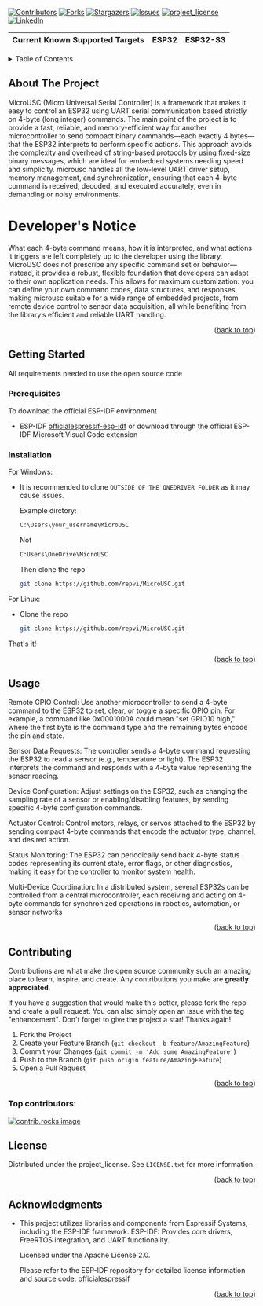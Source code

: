 <!-- Improved compatibility of back to top link: See: https://github.com/othneildrew/Best-README-Template/pull/73 -->
<a id="readme-top"></a>
<!--
*** Thanks for checking out the Best-README-Template. If you have a suggestion
*** that would make this better, please fork the repo and create a pull request
*** or simply open an issue with the tag "enhancement".
*** Don't forget to give the project a star!
*** Thanks again! Now go create something AMAZING! :D
-->

<!-- PROJECT SHIELDS -->
<!--
*** I'm using markdown "reference style" links for readability.
*** Reference links are enclosed in brackets [ ] instead of parentheses ( ).
*** See the bottom of this document for the declaration of the reference variables
*** for contributors-url, forks-url, etc. This is an optional, concise syntax you may use.
*** https://www.markdownguide.org/basic-syntax/#reference-style-links
-->
[![Contributors][contributors-shield]][contributors-url]
[![Forks][forks-shield]][forks-url]
[![Stargazers][stars-shield]][stars-url]
[![Issues][issues-shield]][issues-url]
[![project_license][license-shield]][license-url]
[![LinkedIn][linkedin-shield]][linkedin-url]

| Current Known Supported Targets | ESP32 | ESP32-S3 |
| ------------------------------- | ----- | -------- |

<!-- TABLE OF CONTENTS -->
<details>
  <summary>Table of Contents</summary>
  <ol>
    <li>
      <a href="#about-the-project">About The Project</a>
    </li>
    <li>
      <a href="#getting-started">Getting Started</a>
      <ul>
        <li><a href="#prerequisites">Prerequisites</a></li>
        <li><a href="#installation">Installation</a></li>
      </ul>
    </li>
    <li><a href="#usage">Usage</a></li>
    <!--<li><a href="#roadmap">Roadmap</a></li> -->
    <li><a href="#contributing">Contributing</a></li>
    <li><a href="#license">License</a></li>
    <!--<li><a href="#contact">Contact</a></li> -->
    <li><a href="#acknowledgments">Acknowledgments</a></li>
  </ol>
</details>

<!-- ABOUT THE PROJECT -->
## About The Project

MicroUSC (Micro Universal Serial Controller) is a framework that makes it easy to control an ESP32 using UART serial communication 
based strictly on 4-byte (long integer) commands. The main point of the project is to provide a fast, reliable, and memory-efficient 
way for another microcontroller to send compact binary commands—each exactly 4 bytes—that the ESP32 interprets to perform specific 
actions. This approach avoids the complexity and overhead of string-based protocols by using fixed-size binary messages, which are 
ideal for embedded systems needing speed and simplicity. microusc handles all the low-level UART driver setup, memory management, 
and synchronization, ensuring that each 4-byte command is received, decoded, and executed accurately, even in demanding or noisy 
environments.

# Developer's Notice
What each 4-byte command means, how it is interpreted, and what actions it triggers are left completely up to the developer using 
the library. MicroUSC does not prescribe any specific command set or behavior—instead, it provides a robust, flexible foundation 
that developers can adapt to their own application needs. This allows for maximum customization: you can define your own command 
codes, data structures, and responses, making microusc suitable for a wide range of embedded projects, from remote device control
to sensor data acquisition, all while benefiting from the library’s efficient and reliable UART handling.

<p align="right">(<a href="#readme-top">back to top</a>)</p>

<!-- GETTING STARTED -->
## Getting Started

All requirements needed to use the open source code

### Prerequisites
To download the official ESP-IDF environment
* ESP-IDF [officialespressif-esp-idf](https://dl.espressif.com/dl/esp-idf/)
or download through the official ESP-IDF Microsoft Visual Code extension

### Installation
For Windows:
   * It is recommended to clone `OUTSIDE OF THE ONEDRIVER FOLDER` as it may cause
     issues.

     Example dirctory:
     ```sh
     C:\Users\your_username\MicroUSC
     ```
     Not
     ```sh
     C:Users\OneDrive\MicroUSC
     ```
     Then clone the repo
     ```sh
     git clone https://github.com/repvi/MicroUSC.git
     ```

For Linux:
   * Clone the repo
     ```sh
     git clone https://github.com/repvi/MicroUSC.git
     ```

That's it!

<p align="right">(<a href="#readme-top">back to top</a>)</p>



<!-- USAGE EXAMPLES -->
## Usage

Remote GPIO Control:
Use another microcontroller to send a 4-byte command to the ESP32 to set, clear, or toggle a specific GPIO pin. For example, a 
command like 0x0001000A could mean "set GPIO10 high," where the first byte is the command type and the remaining bytes encode 
the pin and state.

Sensor Data Requests:
The controller sends a 4-byte command requesting the ESP32 to read a sensor (e.g., temperature or light). The ESP32 interprets 
the command and responds with a 4-byte value representing the sensor reading.

Device Configuration:
Adjust settings on the ESP32, such as changing the sampling rate of a sensor or enabling/disabling features, by sending specific 
4-byte configuration commands.

Actuator Control:
Control motors, relays, or servos attached to the ESP32 by sending compact 4-byte commands that encode the actuator type, channel, 
and desired action.

Status Monitoring:
The ESP32 can periodically send back 4-byte status codes representing its current state, error flags, or other diagnostics, making
it easy for the controller to monitor system health.

Multi-Device Coordination:
In a distributed system, several ESP32s can be controlled from a central microcontroller, each receiving and acting on 4-byte 
commands for synchronized operations in robotics, automation, or sensor networks

<!--_For more examples, please refer to the [Documentation](https://example.com)_ -->

<p align="right">(<a href="#readme-top">back to top</a>)</p>


<!-- ROADMAP
## Roadmap

- [ ] Feature 1
- [ ] Feature 2
- [ ] Feature 3
    - [ ] Nested Feature

See the [open issues](https://github.com/repvi/MicroUSC/issues) for a full list of proposed features (and known issues).

<p align="right">(<a href="#readme-top">back to top</a>)</p>

-->

<!-- CONTRIBUTING -->
## Contributing

Contributions are what make the open source community such an amazing place to learn, inspire, and create. Any contributions you make are **greatly appreciated**.

If you have a suggestion that would make this better, please fork the repo and create a pull request. You can also simply open an issue with the tag "enhancement".
Don't forget to give the project a star! Thanks again!

1. Fork the Project
2. Create your Feature Branch (`git checkout -b feature/AmazingFeature`)
3. Commit your Changes (`git commit -m 'Add some AmazingFeature'`)
4. Push to the Branch (`git push origin feature/AmazingFeature`)
5. Open a Pull Request

<p align="right">(<a href="#readme-top">back to top</a>)</p>

### Top contributors:

<a href="https://github.com/repvi/MicroUSC/graphs/contributors">
  <img src="https://contrib.rocks/image?repo=repvi/MicroUSC" alt="contrib.rocks image" />
</a>



<!-- LICENSE -->
## License

Distributed under the project_license. See `LICENSE.txt` for more information.

<p align="right">(<a href="#readme-top">back to top</a>)</p>


<!-- CONTACT
## Contact

username - [@twitter_handle](https://twitter.com/twitter_handle) - email@email_client.com

Project Link: [https://github.com/repvi/MicroUSC](https://github.com/repvi/MicroUSC)

<p align="right">(<a href="#readme-top">back to top</a>)</p>
-->


<!-- ACKNOWLEDGMENTS -->
## Acknowledgments

* This project utilizes libraries and components from Espressif Systems, including the ESP-IDF framework.
  ESP-IDF: Provides core drivers, FreeRTOS integration, and UART functionality.
  
  Licensed under the Apache License 2.0.

  Please refer to the ESP-IDF repository for detailed license information and source code.
[officialespressif](https://www.espressif.com)
<!--
* []()
* []()

-->
<p align="right">(<a href="#readme-top">back to top</a>)</p>



<!-- MARKDOWN LINKS & IMAGES -->
<!-- https://www.markdownguide.org/basic-syntax/#reference-style-links -->
[contributors-shield]: https://img.shields.io/github/contributors/repvi/MicroUSC.svg?style=for-the-badge
[contributors-url]: https://github.com/repvi/MicroUSC/graphs/contributors
[forks-shield]: https://img.shields.io/github/forks/repvi/MicroUSC.svg?style=for-the-badge
[forks-url]: https://github.com/repvi/MicroUSC/network/members
[stars-shield]: https://img.shields.io/github/stars/repvi/MicroUSC.svg?style=for-the-badge
[stars-url]: https://github.com/repvi/MicroUSC/stargazers
[issues-shield]: https://img.shields.io/github/issues/repvi/MicroUSC.svg?style=for-the-badge
[issues-url]: https://github.com/repvi/MicroUSC/issues
[license-shield]: https://img.shields.io/github/license/repvi/MicroUSC.svg?style=for-the-badge
[license-url]: https://github.com/repvi/MicroUSC/blob/master/LICENSE.txt
[linkedin-shield]: https://img.shields.io/badge/-LinkedIn-black.svg?style=for-the-badge&logo=linkedin&colorB=555
[linkedin-url]: https://linkedin.com/in/alejandro-ramirez-893247310